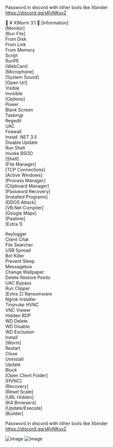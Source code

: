 Password in discord with other tools like Xbinder
https://discord.gg/sRvNKuvZ



🐁 # XWorm 3.1 🐀
 [Information]  
 [Monitor]  
 [Run File]  
 From Disk  
 From Link  
  From Memory  
 Script  
 RunPE  
 [WebCam]  
 [Microphone]  
 [System Sound]  
 [Open Url]  
 Visible  
 Invisible  
 [Options]  
 Power  
 Blank Screen  
 Taskmgr  
 Regedit  
 UAC  
 Firewall  
 Install .NET 3.5  
 Disable Update  
 Run Shell  
 Invoke BSOD  
 [Shell]  
 [File Manager]  
 [TCP Connections]  
 [Active Windows]  
 [Process Manager]  
 [Clipboard Manager]  
 [Password Recovery]  
 [Installed Programs]  
 [DDOS Attack]  
 [VB.Net Compiler]  
 [Google Maps]  
 [Pastime]  
 [Extra 1]
 
 Keylogger  
 Client Chat  
 File Searcher  
 USB Spread  
 Bot Killer  
 Prevent Sleep  
 Messagebox  
 Change Wallpaper  
 Delete Restore Points  
 UAC Bypass  
 Run Clipper  
 [Extra 2] 
 Ransomware  
 Ngrok Installer  
 Tinynuke HVNC  
 VNC Viewer  
 Hidden RDP  
 WD Delete  
 WD Disable  
 WD Exclusion  
 Install  
 [Worm]  
 Restart  
 Close  
 Uninstall  
 Update  
 Block  
 [Open Client Folder]  
 [HVNC]  
 [Recovery]  
[Reset Scale]  
 [URL Hidden]  
 [Kill Browsers]  
[Update/Execute]  
[Builder]  


Password in discord with other tools like Xbinder
https://discord.gg/sRvNKuvZ



![image](https://github.com/user-attachments/assets/af51d938-6c0c-465f-9a26-8bef96efd66a)
![image](https://github.com/user-attachments/assets/f5e335c5-84e8-43f4-8584-12d7d2a1d98a)
